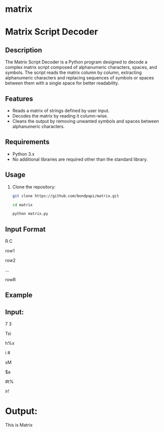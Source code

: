 # matrix
# Matrix Script Decoder

## Description

The Matrix Script Decoder is a Python program designed to decode a complex matrix script composed of alphanumeric characters, spaces, and symbols. The script reads the matrix column by column, extracting alphanumeric characters and replacing sequences of symbols or spaces between them with a single space for better readability.

## Features

- Reads a matrix of strings defined by user input.
- Decodes the matrix by reading it column-wise.
- Cleans the output by removing unwanted symbols and spaces between alphanumeric characters.

## Requirements

- Python 3.x
- No additional libraries are required other than the standard library.

## Usage

1. Clone the repository:
   ```bash
   git clone https://github.com/bondpapi/matrix.git

   cd matrix

   python matrix.py

## Input Format

R C

row1

row2

...

rowR

## Example
## Input:
7 3

Tsi

h%x

i #

sM

$a

#t%

ir!

# Output:

This is Matrix
